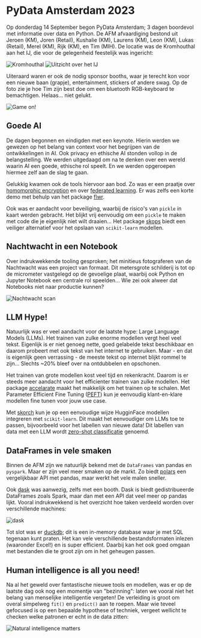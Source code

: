 # PyData Amsterdam 2023

Op donderdag 14 September begon PyData Amsterdam; 3 dagen boordevol met informatie over data en Python. De AFM afvaardiging bestond uit Jeroen (KM), Joren (Retail), Kushalie (KM), Laurens (KM), Leon (KM), Lukas (Retail), Merel (KM), Rijk (KM), en Tim (MIH). De locatie was de Kromhouthal aan het IJ, die voor de gelegenheid feestelijk was ingericht:

![Kromhouthal](gfx/kromhouthal.jpg)
![Uitzicht over het IJ](gfx/terras.jpg)

Uiteraard waren er ook de nodig sponsor booths, waar je terecht kon voor een nieuwe baan (grapje), entertainment, stickers of andere swag. Op de foto zie je hoe Tim zijn best doe om een bluetooth RGB-keyboard te bemachtigen. Helaas... niet gelukt.

![Game on!](gfx/game_on.jpg)

## Goede AI

De dagen begonnen en eindigden met een keynote. Hierin werden we gewezen op het belang van context voor het begrijpen van de ontwikkelingen in AI. Ook privacy en ethische AI stonden vollop in de belangstelling. We werden uitgedaagd om na te denken over een wereld waarin AI een goede, ethische rol speelt. En we werden opgeroepen hiermee zelf aan de slag te gaan.

Gelukkig kwamen ook de tools hiervoor aan bod. Zo was er een praatje over [homomorphic encryption](https://en.wikipedia.org/wiki/Homomorphic_encryption) en over [federated learning](https://en.wikipedia.org/wiki/Federated_learning). Er was zelfs een korte demo met behulp van het package [flwr](https://flower.dev/docs/framework/how-to-install-flower.html).

Ook was er aandacht voor beveiliging, waarbij de risico's van `pickle` in kaart werden gebracht. Het blijkt vrij eenvoudig om een `pickle` te maken met code die je eigenlijk niet wilt draaien... Het package [skops](https://github.com/skops-dev/skops) biedt een veiliger alternatief voor het opslaan van `scikit-learn` modellen.

## Nachtwacht in een Notebook

Over indrukwekkende tooling gesproken; het minitieus fotograferen van de Nachtwacht was een project van formaat. Dit metersgrote schilderij is tot op de micrometer vastgelegd op de gevoelige plaat, waarbij ook Python en Jupyter Notebook een centrale rol speelden... Wie zei ook alweer dat Notebooks niet naar productie kunnen?

![Nachtwacht scan](gfx/full_size/nachtwacht_notebook.jpg)

## LLM Hype!

Natuurlijk was er veel aandacht voor de laatste hype: Large Language Models (LLMs). Het trainen van zulke enorme modellen vergt heel veel tekst. Eigenlijk is er niet genoeg nette, goed gelabelde tekst beschikbaar en daarom probeert met ook tekst van het internet te gebruiken. Maar - en dat is eigenlijk geen verrassing - de meeste tekst op internet blijkt rommel te zijn... Slechts ~20% bleef over na ontdubbelen en opschonen.

Het trainen van grote modellen kost veel tijd en rekenkracht. Daarom is er steeds meer aandacht voor het efficienter trainen van zulke modellen. Het package [accelarate](https://pypi.org/project/accelerate/) maakt het makkelijk om het trainen op te schalen. Met Parameter Efficient Fine Tuning ([PEFT](https://huggingface.co/docs/peft/index)) kun je eenvoudig klant-en-klare modellen fine tunen voor jouw use case.

Met [skorch](https://skorch.readthedocs.io/en/stable/) kun je op een eenvoudige wijze HugginFace modellen integreren met `scikit-learn`. Dit maakt het eenvoudiger om LLMs toe te passen, bijvoorbeeld voor het labellen van nieuwe data! Dit labellen van data met een LLM wordt [zero-shot classificatie](https://skorch.readthedocs.io/en/latest/user/LLM.html#getting-started-with-zero-shot-classification) genoemd.

## DataFrames in vele smaken

Binnen de AFM zijn we natuurlijk bekend met de `DataFrames` van pandas en `pyspark`. Maar er zijn veel meer smaken op de markt. Zo biedt [polars](https://www.pola.rs/) een vergelijkbaar API met pandas, maar werkt het vele malen sneller.

Ook [dask](https://www.dask.org/) was aanwezig, zelfs met een booth. Dask is biedt gedistribueerde DataFrames zoals Spark, maar dan met een API dat veel meer op pandas lijkt. Vooral indrukwekkend is het overzicht hoe taken verdeeld worden over verschillende machines:

![dask](gfx/dask_dashboard.png)

Tot slot was er [duckdb](https://duckdb.org/); dit is een in-memory database waar je met SQL tegenaan kunt praten. Het kan vele verschillende bestandsformaten inlezen (waaronder Excel!) en is super efficient. Daarbij kan het ook goed omgaan met bestanden die te groot zijn om in het geheugen passen.

## Human intelligence is all you need!

Na al het geweld over fantastische nieuwe tools en modellen, was er op de laatste dag ook nog een momentje van "bezinning": laten we vooral niet het belang van menselijke intelligentie vergeten! De verleiding is groot om overal simpelweg `fit()` en `predict()` aan te roepen. Maar wie teveel gefocused is op een bepaalde hypothese of techniek, vergeet wellicht te checken welke patronen er echt in de data zitten:

![Natural intelligence matters](gfx/natural_intelligence.jpg)

